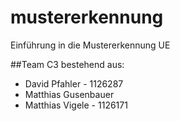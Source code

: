 mustererkennung
===============

Einführung in die Mustererkennung UE

##Team C3
bestehend aus:
* David Pfahler - 1126287
* Matthias Gusenbauer
* Matthias Vigele - 1126171
